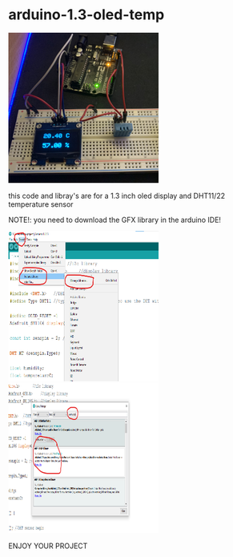 # arduino-1.3-oled-temp
 
<img src="images/1.3oledandtempimage.jpg" width="300" height="300">

this code and libray's are for a 1.3 inch oled display and DHT11/22 temperature sensor 

NOTE!: you need to download the GFX library in the arduino IDE!

<img src="images/adafruitGFX.png" width="300" height="300">

<img src="images/adaGFX.png" width="300" height="300">



ENJOY YOUR PROJECT
